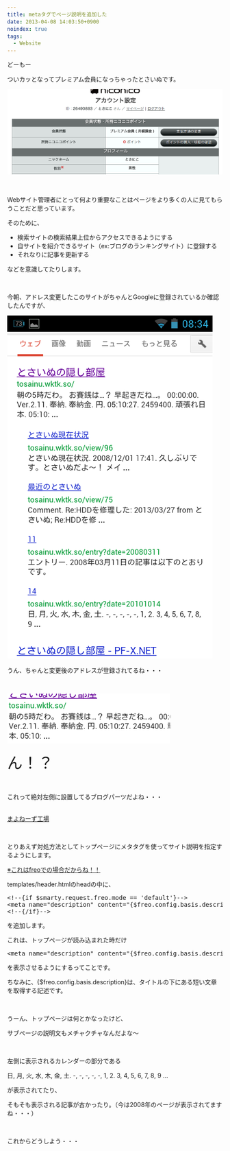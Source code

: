 ```yaml
---
title: metaタグでページ説明を追加した
date: 2013-04-08 14:03:50+0900
noindex: true
tags:
  - Website
---
```

<p>どーもー</p>
<p>ついカッとなってプレミアム会員になっちゃったとさいぬです。</p>

![](./Screenshot_from_2013-04-08_13:42:07.png)

<p>&nbsp;</p>
<p>Webサイト管理者にとって何より重要なことはページをより多くの人に見てもらうことだと思っています。</p>
<p>そのために、</p>
<ul>
<li>検索サイトの検索結果上位からアクセスできるようにする</li>
<li>自サイトを紹介できるサイト（ex:ブログのランキングサイト）に登録する</li>
<li>それなりに記事を更新する</li>
</ul>
<p>などを意識してたりします。</p>
<p>&nbsp;</p>
<p>今朝、アドレス変更したこのサイトがちゃんとGoogleに登録されているか確認したんですが、</p>

![](./Screenshot_2013-04-08-08-34-22.png)

<p>うん、ちゃんと変更後のアドレスが登録されてるね・・・</p>
<p>&nbsp;</p>

![](./Screenshot_2013-04-08-08-34-222.png)

<p><span style="font-size:36px;">ん！？</span></p>
<p>&nbsp;</p>
<p>これって絶対左側に設置してるブログパーツだよね・・・</p>
<script src="http://makomayo.com/flash/blogparts/hakureichan/hakureichan.js" type="text/javascript"></script><br><a href="http://makomayo.com/" title="博麗ちゃんの賽銭箱" target="_blank">まよねーず工場</a>
<p>&nbsp;</p>
<p>とりあえず対処方法としてトップページにメタタグを使ってサイト説明を指定するようにします。</p>
<p><u>※これはfreoでの場合だからね！！</u></p>
<p>templates/header.htmlのheadの中に、</p>
<pre class="prettyprint linenums">
&lt;!--{if $smarty.request.freo.mode == 'default'}--&gt;
&lt;meta name="description" content="{$freo.config.basis.description}" /&gt;
&lt;!--{/if}--&gt;
</pre>
<p>を追加します。</p>
<p>これは、トップページが読み込まれた時だけ</p>
<pre class="prettyprint linenums">
&lt;meta name="description" content="{$freo.config.basis.description}" /&gt;
</pre>
<p>を表示させるようにするってことです。</p>
<p>ちなみに、{$freo.config.basis.description}は、タイトルの下にある短い文章を取得する記述です。</p>
<p>&nbsp;</p>
<p>うーん、トップページは何とかなったけど、</p>
<p>サブページの説明文もメチャクチャなんだよな〜</p>
<p>&nbsp;</p>
<p>左側に表示されるカレンダーの部分である</p>
<p>日, 月, 火, 水, 木, 金, 土. -, -, -, -, -, 1, 2. 3, 4, 5, 6, 7, 8, 9 ...</p>
<p>が表示されてたり、</p>
<p>そもそも表示される記事が古かったり。（今は2008年のページが表示されてますね・・・）</p>
<p>&nbsp;</p>
<p>これからどうしよう・・・</p>
